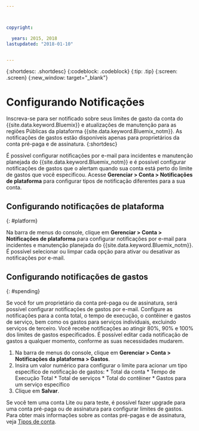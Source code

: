 ```yaml
---



copyright:

  years: 2015, 2018
lastupdated: "2018-01-10"


---
```


{:shortdesc: .shortdesc}
{:codeblock: .codeblock}
{:tip: .tip}
{:screen: .screen}
{:new_window: target="_blank"}

# Configurando Notificações
Inscreva-se para ser notificado sobre seus limites de gasto da conta do {{site.data.keyword.Bluemix}} e atualizações de manutenção para as regiões Públicas da plataforma {{site.data.keyword.Bluemix_notm}}. As notificações de gastos estão disponíveis apenas para proprietários da conta pré-paga e de assinatura.
{:shortdesc}

É possível configurar notificações por e-mail para incidentes e manutenção planejada do {{site.data.keyword.Bluemix_notm}} e é possível configurar notificações de gastos que o alertam quando sua conta está perto do limite de gastos que você especificou. Acesse **Gerenciar > Conta > Notificações de plataforma** para configurar tipos de notificação diferentes para a sua conta.

## Configurando notificações de plataforma
{: #platform}

Na barra de menus do console, clique em **Gerenciar > Conta > Notificações de plataforma** para configurar notificações por e-mail para incidentes e manutenção planejada do {{site.data.keyword.Bluemix_notm}}. É possível selecionar ou limpar cada opção para ativar ou desativar as notificações por e-mail.

## Configurando notificações de gastos
{: #spending}

Se você for um proprietário da conta pré-paga ou de assinatura, será possível configurar notificações de gastos por e-mail. Configure as notificações para a conta
total, o tempo de execução, o contêiner e gastos de serviço, bem como os gastos para serviços individuais, excluindo serviços de terceiro. Você recebe notificações ao atingir 80%, 90% e 100% dos limites de
gastos especificados. É possível editar cada notificação de gastos a qualquer momento, conforme as suas necessidades mudarem.

  1. Na barra de menus do console, clique em **Gerenciar > Conta > Notificações da plataforma > Gastos**.
  2. Insira um valor numérico para configurar o limite para acionar um tipo específico de notificação de gastos:
    * Total da conta
    * Tempo de Execução Total
    * Total de serviços
    * Total do contêiner
    * Gastos para um serviço específico
  3. Clique em **Salvar**.
  
Se você tem uma conta Lite ou para teste, é possível fazer upgrade para uma conta pré-paga ou de assinatura para configurar limites de gastos. Para obter mais informações sobre as contas pré-pagas e de assinatura, veja [Tipos de conta](/docs/account/index.html#accounts).
